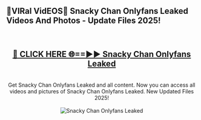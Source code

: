 <h2>🔴VIRal VidEOS🔴 Snacky Chan Onlyfans Leaked Videos And Photos - Update Files 2025!</h2>
<br>
<div align="center">
<h2><a href="https://virallinks.top/odZfE0" rel="nofollow">🔴 CLICK HERE 🌐==►► Snacky Chan Onlyfans Leaked</a></h2>
<br>
Get Snacky Chan Onlyfans Leaked and all content. Now you can access all videos and pictures of Snacky Chan Onlyfans Leaked. New Updated Files 2025!
<br>
<br>
<a href="https://virallinks.top/odZfE0" rel="nofollow" data-target="animated-image.originalLink"><img src="https://i.imgur.com/dJHk4Zq.gif)" alt="Snacky Chan Onlyfans Leaked" style="max-width: 100%; display: inline-block;" data-target="animated-image.originalImage"></a>
</div>
<br>
